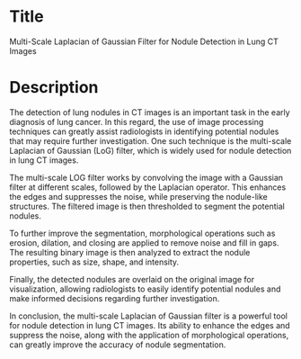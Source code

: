 # Title
 Multi-Scale Laplacian of Gaussian Filter for Nodule Detection in Lung CT Images


# Description
The detection of lung nodules in CT images is an important task in the early diagnosis of lung cancer.
In this regard, the use of image processing techniques can greatly assist radiologists in identifying potential nodules that may require further investigation.
One such technique is the multi-scale Laplacian of Gaussian (LoG) filter, which is widely used for nodule detection in lung CT images.

The multi-scale LOG filter works by convolving the image with a Gaussian filter at different scales, followed by the Laplacian operator. 
This enhances the edges and suppresses the noise, while preserving the nodule-like structures. The filtered image is then thresholded to segment the potential nodules.

To further improve the segmentation, morphological operations such as erosion, dilation, and closing are applied to remove noise and fill in gaps. 
The resulting binary image is then analyzed to extract the nodule properties, such as size, shape, and intensity.

Finally, the detected nodules are overlaid on the original image for visualization, allowing radiologists to easily identify potential nodules and make informed decisions regarding further investigation.

In conclusion, the multi-scale Laplacian of Gaussian filter is a powerful tool for nodule detection in lung CT images.
Its ability to enhance the edges and suppress the noise, along with the application of morphological operations, can greatly improve the accuracy of nodule segmentation.
